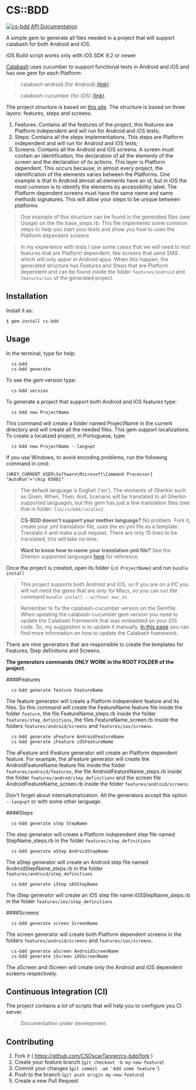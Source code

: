 # CS::BDD
[![cs-bdd API Documentation](https://www.omniref.com/ruby/gems/cs-bdd.png)](https://www.omniref.com/ruby/gems/cs-bdd)

A simple gem to generate all files needed in a project that will support calabash for both Android and iOS.

iOS Build script works only with iOS SDK 9.2 or newer

[Calabash](http://calaba.sh/) uses cucumber to support functional tests in Android and iOS and has one gem for each Platform:

  > calabash-android (for Android) [(link)](https://github.com/calabash/calabash-android)
  
  > calabash-cucumber (for iOS) [(link)](https://github.com/calabash/calabash-ios)

The project structure is based on [this site](http://rubygemtsl.com/2014/01/06/designing-maintainable-calabash-tests-using-screen-objects-2). The structure is based on three layers: features, steps and screens.

  1. Features: Contains all the features of the project, this features are Platform independent and will run for Android and iOS tests;
  2. Steps: Contains all the steps implementations. This steps are Platform independent and will run for Android and iOS tests;
  3. Screens: Contains all the Android and iOS screens. A screen must contain an identification, the declaration of all the elements of the screen and the declaration of its actions. This layer is Platform dependent. This occurs because, in almost every project, the identification of the elements varies between the Platforms. One example is that in Android almost all elements have an id, but in iOS the most common is to identify the elements by accessibility label. The Platform dependent screens must have the same name and same methods signatures. This will allow your steps to be unique between platforms

  > One example of this structure can be found in the generated files (see Usage) on the file base_steps.rb. This file implements some common steps to help you start your tests and show you how to uses the Platform dependent screens
  
  > In my experience with tests I saw some cases that we will need to test features that are Platform dependent, like screens that send SMS which will only apper in Android apps. When this happen, the generated structure has Features and Steps that are Platform dependent and can be found inside the folder `features/android` and `features/ios` of the generated project.

## Installation

Install it as:

    $ gem install cs-bdd

## Usage

In the terminal, type for help:

```
  cs-bdd
  cs-bdd generate
```

To see the gem version type:

```
  cs-bdd version
```

To generate a project that support both Android and iOS features type:

```
  cs-bdd new ProjectName
```

This command will create a folder named ProjectName in the current directory and will create all the needed files. This gem support localizations. To create a localized project, in Portuguese, type:

```
  cs-bdd new ProjectName --lang=pt
```

If you use Windows, to avoid encoding problems, run the following command in cmd:

```
[HKEY_CURRENT_USER\Software\Microsoft\Command Processor] "AutoRun"="chcp 65001"
```


  > The default language is English ('en'). The elements of Gherkin such as Given, When, Then, And, Scenario will be translated to all Gherkin supported languages, but this gem has just a few translation files (see that in folder: `lib/cs/bdd/locales`). 
  
  > **CS-BDD doesn't support your mother language?** No problem. Fork it, create your yml translation file, uses the en.yml file as a template. Translate it and make a pull request. There are only 15 lines to be translated, this will take no time.
  
  > **Want to know how to name your translation yml file?** See the Gherkin supported languages [here](https://github.com/cucumber/gherkin/blob/master/lib/gherkin/i18n.json) for reference.

Once the project is created, open its folder (`cd ProjectName`) and run `bundle install`

  > This project supports both Android and iOS, so if you are on a PC you will not need the gems that are only for Macs, so you can run the command `bundle install --without mac_os`
  
  > Remember to fix the calabash-cucumber version on the Gemfile. When updating the calabash-cucumber gem version you need to update the Calabash framework that was embedded on your iOS code. So, my suggestion is to update it manually. [In this page](https://github.com/calabash/calabash-ios/wiki/B1-Updating-your-Calabash-iOS-version) you can find more information on how to update the Calabash framework.


There are nine generators that are responsible to create the templates for Features, Step definitions and Screens.

**The generators commands ONLY WORK in the ROOT FOLDER of the project**.

####Features

```
  cs-bdd generate feature FeatureName
```
The feature generator will create a Platform independent feature and its files. So this command will create the FeatureName.feature file inside the folder `feature`, the file FeatureName_steps.rb inside the folder `features/step_definitions`, the files FeatureName_screen.rb inside the folders `features/android/screens` and `features/ios/screens`.
  
  
```
  cs-bdd generate aFeature AndroidFeatureName
  cs-bdd generate iFeature iOSFeatureName
```
The aFeature and iFeature generator will create an Platform dependent feature. For example, the aFeature generator will create the AndroidFeatureName.feature file inside the folder `features/android/features`, the file AndroidFeatureName_steps.rb inside the folder `features/androd/step_definitions` and the screen file AndroidFeatureName_screen.rb inside the folder `features/android/screens`.


Don't forget about internationalization. All the generators accept the option `--lang=pt` or with some other language.

####Steps

```
  cs-bdd generate step StepName
```
The step generator will create a Platform independent step file named StepName_steps.rb in the folder `features/step_definitions`

  
```
  cs-bdd generate aStep AndroidStepName
```
The aStep generator will create an Android step file named AndroidStepName_steps.rb in the folder `features/android/step_definitions`


```
  cs-bdd generate iStep iOSStepName
```
The iStep generator will create an iOS step file name iOSStepName_steps.rb in the folder `features/ios/step_definitions`



####Screens

```
  cs-bdd generate screen ScreenName
```
The screen generator will create both Platform dependent screens in the folders `features/android/screens` and `features/ios/screens`.


```
  cs-bdd generate aScreen AndroidScreenName
  cs-bdd generate iScreen iOSScreenName
```
The aScreen and iScreen will create only the Android and iOS dependent screens respectively.

## Continuous Integration (CI)

The project contains a lot of scripts that will help you to configure you CI server.

> Documentation under development.

## Contributing

1. Fork it ( https://github.com/CSOscarTanner/cs-bdd/fork )
2. Create your feature branch (`git checkout -b my-new-feature`)
3. Commit your changes (`git commit -am 'Add some feature'`)
4. Push to the branch (`git push origin my-new-feature`)
5. Create a new Pull Request
